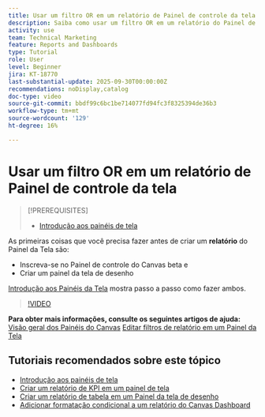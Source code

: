 ```yaml
---
title: Usar um filtro OR em um relatório de Painel de controle da tela
description: Saiba como usar um filtro OR em um relatório do Painel de controle do Canvas.
activity: use
team: Technical Marketing
feature: Reports and Dashboards
type: Tutorial
role: User
level: Beginner
jira: KT-18770
last-substantial-update: 2025-09-30T00:00:00Z
recommendations: noDisplay,catalog
doc-type: video
source-git-commit: bbdf99c6bc1be714077fd94fc3f8325394de36b3
workflow-type: tm+mt
source-wordcount: '129'
ht-degree: 16%

---
```


# Usar um filtro OR em um relatório de Painel de controle da tela

>[!PREREQUISITES]
>
>* [Introdução aos painéis de tela](/help/reporting/canvas-dashboards/introduction-to-canvas-dashboards.md)

As primeiras coisas que você precisa fazer antes de criar um **relatório** do Painel da Tela são:

* Inscreva-se no Painel de controle do Canvas beta e
* Criar um painel da tela de desenho

[Introdução aos Painéis da Tela](/help/reporting/canvas-dashboards/introduction-to-canvas-dashboards.md) mostra passo a passo como fazer ambos.

>[!VIDEO](https://video.tv.adobe.com/v/3475386/?quality=12&learn=on&enablevpops=1&captions=por_br)

**Para obter mais informações, consulte os seguintes artigos de ajuda:**
[Visão geral dos Painéis do Canvas](https://experienceleague.adobe.com/pt-br/docs/workfront/using/reporting/canvas-dashboards/canvas-dashboards-overview)
[Editar filtros de relatório em um Painel da Tela](https://experienceleague.adobe.com/pt-br/docs/workfront/using/reporting/canvas-dashboards/manage-reports/edit-report-filters)

## Tutoriais recomendados sobre este tópico

* [Introdução aos painéis de tela](/help/reporting/canvas-dashboards/introduction-to-canvas-dashboards.md)
* [Criar um relatório de KPI em um painel de tela](/help/reporting/canvas-dashboards/create-a-kpi-report-on-a-canvas-dashboard.md)
* [Criar um relatório de tabela em um Painel da tela de desenho](/help/reporting/canvas-dashboards/create-a-table-report-on-a-canvas-dashboard.md)
* [Adicionar formatação condicional a um relatório do Canvas Dashboard](/help/reporting/canvas-dashboards/add-conditional-formatting-to-a-canvas-dashboard-report.md)
